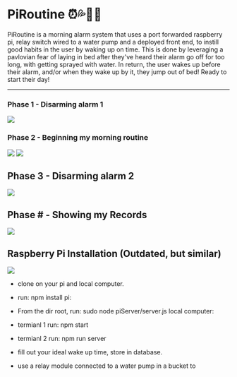 # PiRoutine ⏰💦🏃‍♂️
PiRoutine is a morning alarm system that uses a port forwarded raspberry pi, relay switch wired to a water pump and a deployed front end, to instill good habits in the user by waking up on time. This is done by leveraging a pavlovian fear of laying in bed after they've heard their alarm go off for too long, with getting sprayed with water. In return, the user wakes up before their alarm, and/or when they wake up by it, they jump out of bed! Ready to start their day!

---
### Phase 1 - Disarming alarm 1
![](https://media.giphy.com/media/nf0ISX16TTOGgOZEtK/giphy.gif)
### Phase 2 - Beginning my morning routine
![](https://media.giphy.com/media/bu7f1pVmXjfIxsCIvN/giphy.gif)
![](https://media.giphy.com/media/JpCnppJj1nx25lgt79/giphy.gif)
## Phase 3 - Disarming alarm 2
![](https://media.giphy.com/media/3ZEJjQsOq5FoqUi98H/giphy.gif)
## Phase # - Showing my Records
![](https://media.giphy.com/media/Vx0uMBsm3K6pU9FqBT/giphy.gif)
## Raspberry Pi Installation (Outdated, but similar)
![](https://media.giphy.com/media/BOUoNFCUU2GLJcLk6I/giphy-downsized.gif)

- clone on your pi and local computer.
- run: npm install
pi:
- From the dir root, run: sudo node piServer/server.js
local computer:
- termianl 1 run: npm start
- termianl 2 run: npm run server

- fill out your ideal wake up time, store in database.
- use a relay module connected to a water pump in a bucket to
